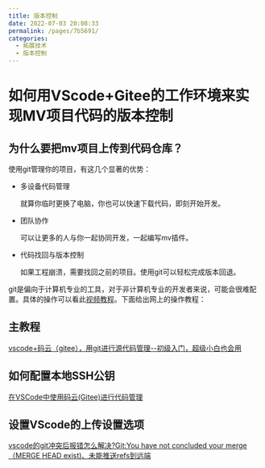 ```yaml
---
title: 版本控制
date: 2022-07-03 20:08:33
permalink: /pages/7b5691/
categories: 
  - 拓展技术
  - 版本控制
---
```



# 如何用VScode+Gitee的工作环境来实现MV项目代码的版本控制

## 为什么要把mv项目上传到代码仓库？
使用git管理你的项目，有这几个显著的优势：




- 多设备代码管理
  
  就算你临时更换了电脑，你也可以快速下载代码，即刻开始开发。

- 团队协作
  
  可以让更多的人与你一起协同开发，一起编写mv插件。

- 代码找回与版本控制
  
  如果工程崩溃，需要找回之前的项目。使用git可以轻松完成版本回退。



git是偏向于计算机专业的工具，对于非计算机专业的开发者来说，可能会很难配置。具体的操作可以看此[视频教程](https://www.bilibili.com/video/BV1cC4y1b7u4)。下面给出网上的操作教程：

## 主教程
[vscode+码云（gitee），用git进行源代码管理--初级入门，超级小白也会用](https://www.jianshu.com/p/8cd8491a611d)

## 如何配置本地SSH公钥
[在VSCode中使用码云(Gitee)进行代码管理](https://blog.csdn.net/watfe/article/details/79761741)

## 设置VScode的上传设置选项
[vscode的git冲突后报错怎么解决?Git:You have not concluded your merge（MERGE HEAD exist)、未能推送refs到远端](https://xunmi.blog.csdn.net/article/details/104570265)